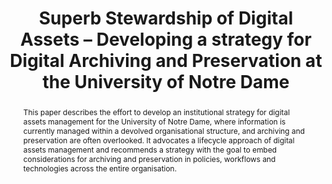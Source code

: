 ---
abstract: This paper describes the effort to develop an institutional strategy for
  digital assets management for the University of Notre Dame, where information is
  currently managed within a devolved organisational structure, and archiving and
  preservation are often overlooked. It advocates a lifecycle approach of digital
  assets management and recommends a strategy with the goal to embed considerations
  for archiving and preservation in policies, workflows and technologies across the
  entire organisation.
creators:
- Helen Hockx-Yu
date: null
document_url: https://services.phaidra.univie.ac.at/api/object/o:931071/download
grand_parent: iPRES
institutions: []
keywords:
- kyoto
landing_page_url: https://phaidra.univie.ac.at/o:931071
language: eng
layout: publication
license: CC BY-SA 4.0 International
notes_url: null
parent: iPRES 2017
publication_type: paper
size: 356240
slides_url: null
source_name: iPRES
stream_url: null
title: Superb Stewardship of Digital Assets – Developing a strategy for Digital Archiving
  and Preservation at the University of Notre Dame
year: 2017
---